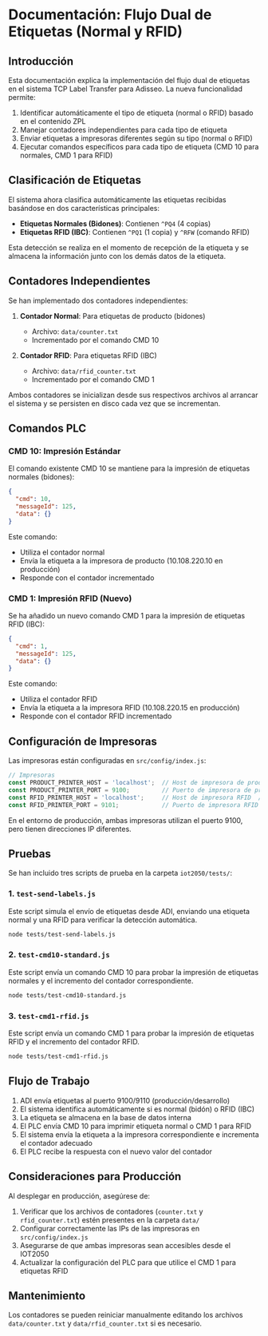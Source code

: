 # Documentación: Flujo Dual de Etiquetas (Normal y RFID)

## Introducción

Esta documentación explica la implementación del flujo dual de etiquetas en el sistema TCP Label Transfer para Adisseo. La nueva funcionalidad permite:

1. Identificar automáticamente el tipo de etiqueta (normal o RFID) basado en el contenido ZPL
2. Manejar contadores independientes para cada tipo de etiqueta
3. Enviar etiquetas a impresoras diferentes según su tipo (normal o RFID)
4. Ejecutar comandos específicos para cada tipo de etiqueta (CMD 10 para normales, CMD 1 para RFID)

## Clasificación de Etiquetas

El sistema ahora clasifica automáticamente las etiquetas recibidas basándose en dos características principales:

- **Etiquetas Normales (Bidones)**: Contienen `^PQ4` (4 copias)
- **Etiquetas RFID (IBC)**: Contienen `^PQ1` (1 copia) y `^RFW` (comando RFID)

Esta detección se realiza en el momento de recepción de la etiqueta y se almacena la información junto con los demás datos de la etiqueta.

## Contadores Independientes

Se han implementado dos contadores independientes:

1. **Contador Normal**: Para etiquetas de producto (bidones)
   - Archivo: `data/counter.txt`
   - Incrementado por el comando CMD 10

2. **Contador RFID**: Para etiquetas RFID (IBC)
   - Archivo: `data/rfid_counter.txt`
   - Incrementado por el comando CMD 1

Ambos contadores se inicializan desde sus respectivos archivos al arrancar el sistema y se persisten en disco cada vez que se incrementan.

## Comandos PLC

### CMD 10: Impresión Estándar

El comando existente CMD 10 se mantiene para la impresión de etiquetas normales (bidones):

```json
{
  "cmd": 10,
  "messageId": 125,
  "data": {}
}
```

Este comando:
- Utiliza el contador normal
- Envía la etiqueta a la impresora de producto (10.108.220.10 en producción)
- Responde con el contador incrementado

### CMD 1: Impresión RFID (Nuevo)

Se ha añadido un nuevo comando CMD 1 para la impresión de etiquetas RFID (IBC):

```json
{
  "cmd": 1,
  "messageId": 125,
  "data": {}
}
```

Este comando:
- Utiliza el contador RFID
- Envía la etiqueta a la impresora RFID (10.108.220.15 en producción)
- Responde con el contador RFID incrementado

## Configuración de Impresoras

Las impresoras están configuradas en `src/config/index.js`:

```javascript
// Impresoras
const PRODUCT_PRINTER_HOST = 'localhost';  // Host de impresora de producto  //Produccion '10.108.220.10'
const PRODUCT_PRINTER_PORT = 9100;         // Puerto de impresora de producto
const RFID_PRINTER_HOST = 'localhost';     // Host de impresora RFID  //Produccion '10.108.220.15'
const RFID_PRINTER_PORT = 9101;            // Puerto de impresora RFID //Produccion 9100
```

En el entorno de producción, ambas impresoras utilizan el puerto 9100, pero tienen direcciones IP diferentes.

## Pruebas

Se han incluido tres scripts de prueba en la carpeta `iot2050/tests/`:

### 1. `test-send-labels.js`

Este script simula el envío de etiquetas desde ADI, enviando una etiqueta normal y una RFID para verificar la detección automática.

```bash
node tests/test-send-labels.js
```

### 2. `test-cmd10-standard.js`

Este script envía un comando CMD 10 para probar la impresión de etiquetas normales y el incremento del contador correspondiente.

```bash
node tests/test-cmd10-standard.js
```

### 3. `test-cmd1-rfid.js`

Este script envía un comando CMD 1 para probar la impresión de etiquetas RFID y el incremento del contador RFID.

```bash
node tests/test-cmd1-rfid.js
```

## Flujo de Trabajo

1. ADI envía etiquetas al puerto 9100/9110 (producción/desarrollo)
2. El sistema identifica automáticamente si es normal (bidón) o RFID (IBC)
3. La etiqueta se almacena en la base de datos interna
4. El PLC envía CMD 10 para imprimir etiqueta normal o CMD 1 para RFID
5. El sistema envía la etiqueta a la impresora correspondiente e incrementa el contador adecuado
6. El PLC recibe la respuesta con el nuevo valor del contador

## Consideraciones para Producción

Al desplegar en producción, asegúrese de:

1. Verificar que los archivos de contadores (`counter.txt` y `rfid_counter.txt`) estén presentes en la carpeta `data/`
2. Configurar correctamente las IPs de las impresoras en `src/config/index.js`
3. Asegurarse de que ambas impresoras sean accesibles desde el IOT2050
4. Actualizar la configuración del PLC para que utilice el CMD 1 para etiquetas RFID

## Mantenimiento

Los contadores se pueden reiniciar manualmente editando los archivos `data/counter.txt` y `data/rfid_counter.txt` si es necesario.

